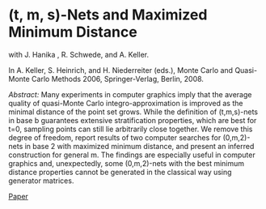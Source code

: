 # (t, m, s)-Nets and Maximized Minimum Distance

with J. Hanika , R. Schwede, and A. Keller.

In A. Keller, S. Heinrich, and H. Niederreiter (eds.), Monte Carlo and Quasi-Monte Carlo
Methods 2006, Springer-Verlag, Berlin, 2008.

*Abstract:* Many experiments in computer graphics imply that the average quality of
quasi-Monte Carlo integro-approximation is improved as the minimal distance of the point
set grows. While the definition of (t,m,s)-nets in base b guarantees extensive
stratification properties, which are best for t=0, sampling points can still lie
arbitrarily close together. We remove this degree of freedom, report results of two
computer searches for (0,m,2)-nets in base 2 with maximized minimum distance, and
present an inferred construction for general m.  The findings are especially useful in
computer graphics and, unexpectedly, some (0,m,2)-nets with the best minimum distance
properties cannot be generated in the classical way using generator matrices.

[Paper](netsearch.pdf)


